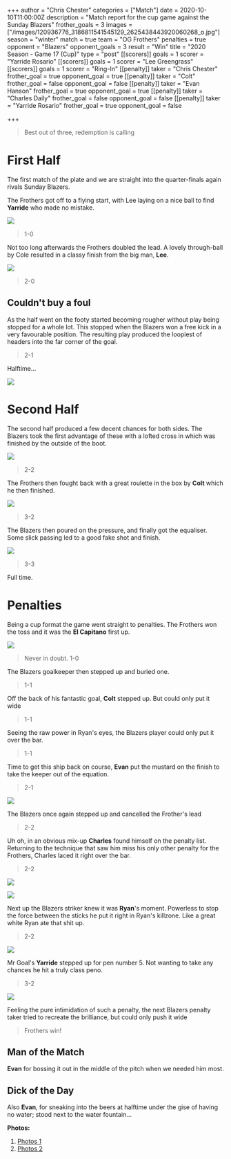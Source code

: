 +++
author = "Chris Chester"
categories = ["Match"]
date = 2020-10-10T11:00:00Z
description = "Match report for the cup game against the Sunday Blazers"
frother_goals = 3
images = ["/images/120936776_3186811541545129_2625438443920060268_o.jpg"]
season = "winter"
match = true
team = "OG Frothers"
penalties = true
opponent = "Blazers"
opponent_goals = 3
result = "Win"
title = "2020 Season - Game 17 (Cup)"
type = "post"
[[scorers]]
goals = 1
scorer = "Yarride Rosario"
[[scorers]]
goals = 1
scorer = "Lee Greengrass"
[[scorers]]
goals = 1
scorer = "Ring-In"
[[penalty]]
taker = "Chris Chester"
frother_goal = true
opponent_goal = true
[[penalty]]
taker = "Colt"
frother_goal = false
opponent_goal = false
[[penalty]]
taker = "Evan Hanson"
frother_goal = true
opponent_goal = true
[[penalty]]
taker = "Charles Daily"
frother_goal = false
opponent_goal = false
[[penalty]]
taker = "Yarride Rosario"
frother_goal = true
opponent_goal = false

+++
> Best out of three, redemption is calling

# First Half

The first match of the plate and we are straight into the quarter-finals again rivals Sunday Blazers.

The Frothers got off to a flying start, with Lee laying on a nice ball to find **Yarride** who made no mistake.

![](/images/121265098_3187421084817508_109780079593019028_o.jpg)

> 1-0

Not too long afterwards the Frothers doubled the lead. A lovely through-ball by Cole resulted in a classy finish from the big man, **Lee**.

![](/images/121035978_3187420298150920_4290958267790968436_o.jpg)

> 2-0

## Couldn't buy a foul

As the half went on the footy started becoming rougher without play being stopped for a whole lot. This stopped when the Blazers won a free kick in a very favourable position. The resulting play produced the loopiest of headers into the far corner of the goal.

> 2-1

Halftime...

![](/images/121029709_3187421951484088_2200481462417516031_o.jpg)

# Second Half

The second half produced a few decent chances for both sides. The Blazers took the first advantage of these with a lofted cross in which was finished by the outside of the boot.

![](/images/121039450_3187419951484288_2548251449060384899_o.jpg)

> 2-2

The Frothers then fought back with a great roulette in the box by **Colt** which he then finished.

![](/images/120949409_3186810948211855_7002742840122163822_o.jpg)

> 3-2

The Blazers then poured on the pressure, and finally got the equaliser. Some slick passing led to a good fake shot and finish.

![](/images/121102828_3187423958150554_2165214360654005622_o.jpg)

> 3-3

Full time.

# Penalties

Being a cup format the game went straight to penalties. The Frothers won the toss and it was the **El Capitano** first up.

![](/images/120938760_3186811591545124_7608272828819544941_o.jpg)

> Never in doubt. 1-0

The Blazers goalkeeper then stepped up and buried one.

> 1-1

Off the back of his fantastic goal, **Colt** stepped up. But could only put it wide

> 1-1

Seeing the raw power in Ryan's eyes, the Blazers player could only put it over the bar.

> 1-1

Time to get this ship back on course, **Evan** put the mustard on the finish to take the keeper out of the equation.

> 2-1

![](/images/121082564_3186811248211825_6012667961672908520_o.jpg)

The Blazers once again stepped up and cancelled the Frother's lead

> 2-2

Uh oh, in an obvious mix-up **Charles** found himself on the penalty list. Returning to the technique that saw him miss his only other penalty for the Frothers, Charles laced it right over the bar.

> 2-2

![](/images/charlesball.png)

![](/images/121160680_821299458642144_9197290571744457499_n.jpg)

Next up the Blazers striker knew it was **Ryan**'s moment. Powerless to stop the force between the sticks he put it right in Ryan's killzone. Like a great white Ryan ate that shit up.

> 2-2

![](/images/121265775_3187421111484172_1942353857843281590_o.jpg)

Mr Goal's **Yarride** stepped up for pen number 5. Not wanting to take any chances he hit a truly class peno.

> 3-2

![](/images/120925068_3186811208211829_2619703011883633997_o.jpg)

Feeling the pure intimidation of such a penalty, the next Blazers penalty taker tried to recreate the brilliance, but could only push it wide

> Frothers win!

## Man of the Match

**Evan** for bossing it out in the middle of the pitch when we needed him most.

## Dick of the Day

Also **Evan**, for sneaking into the beers at halftime under the gise of having no water; stood next to the water fountain...

**Photos:**

1. [Photos 1](https://www.facebook.com/NZSundayFootball/posts/3186812581545025)
2. [Photos 2](https://www.facebook.com/NZSundayFootball/posts/3187480944811522)